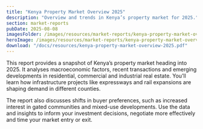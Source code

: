 ```yaml
---
title: "Kenya Property Market Overview 2025"
description: "Overview and trends in Kenya’s property market for 2025."
section: market-reports
pubDate: 2025-08-08
imagesFolder: /images/resources/market-reports/kenya-property-market-overview-2025
heroImage: /images/resources/market-reports/kenya-property-market-overview-2025/cover.webp
download: "/docs/resources/kenya-property-market-overview-2025.pdf"
---
```


This report provides a snapshot of Kenya’s property market heading into 2025. It analyses macroeconomic factors, recent transactions and emerging developments in residential, commercial and industrial real estate. You’ll learn how infrastructure projects like expressways and rail expansions are shaping demand in different counties.

The report also discusses shifts in buyer preferences, such as increased interest in gated communities and mixed-use developments. Use the data and insights to inform your investment decisions, negotiate more effectively and time your market entry or exit.
